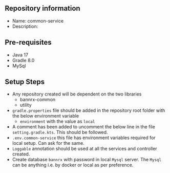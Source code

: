 ## Repository information

- Name: common-service
- Description: 

## Pre-requisites

- Java 17
- Gradle 8.0
- MySql

## Setup Steps

- Any repository created will be dependent on the two libraries 
  - bannrx-common
  - utility
- `gradle.properties` file should be added in the repository root folder with the below environment variable
  - `environment` with the value as `local`
- A comment has been added to uncomment the below line in the file `setting.gradle.kts`. This should be followed.
- `.env.common-service` this file has environment variables required for local setup. Can ask for the same.
- `Loggable` annotation should be used at all the services and controller created. 
- Create database `bannrx` with password in local `Mysql` server. The `Mysql` can be anything i.e. by docker or local as per preference.